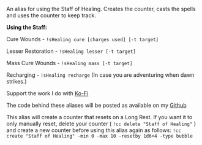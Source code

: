 An alias for using the Staff of Healing.  Creates the counter, casts the spells and uses the counter to keep track.
 
__Using the Staff:__
 
Cure Wounds - `!sHealing cure [charges used] [-t target]`
 
Lesser Restoration - `!sHealing lesser [-t target]`
 
Mass Cure Wounds - `!sHealing mass [-t target]`
 
Recharging - `!sHealing recharge` (In case you are adventuring when dawn strikes.)
 
 
Support the work I do with [Ko-Fi](https://ko-fi.com/thereverendb)
 
The code behind these aliases will be posted as available on my [Github](https://github.com/TheReverendB/avrae-aliases)
 
This alias will create a counter that resets on a Long Rest.  If you want it to only manually reset, delete your counter ( `!cc delete "Staff of Healing"` ) and create a new counter before using this alias again as follows: `!cc create "Staff of Healing" -min 0 -max 10 -resetby 1d6+4 -type bubble`